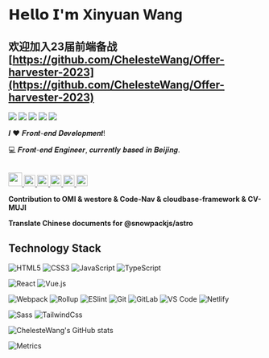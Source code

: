 # 𝗛𝗲𝗹𝗹𝗼 𝗜'𝗺 Xinyuan Wang

## 欢迎加入23届前端备战 [https://github.com/ChelesteWang/Offer-harvester-2023](https://github.com/ChelesteWang/Offer-harvester-2023)

[![](https://img.shields.io/badge/Github-ChelesteWang-brightgreen?&logo=github)](https://github.com/ChelesteWang)
[![](https://img.shields.io/badge/%E6%8E%98%E9%87%91-%E5%92%B8%E9%B1%BC%E7%88%B1%E5%89%8D%E7%AB%AF-brightgreen)](https://juejin.cn/user/43636197953101)
[![](https://img.shields.io/badge/%E4%B8%AA%E4%BA%BA%E7%AE%80%E5%8E%86-https%3A%2F%2Fgithub.com%2FChelesteWang-brightgreen)](https://ChelesteWang.github.io/)
[![](https://img.shields.io/badge/%E4%B8%AA%E4%BA%BA%E5%8D%9A%E5%AE%A2-CodeLife-brightgreen)](https://ChelesteWang.github.io/)
![](https://visitor-badge.glitch.me/badge?page_id=ChelesteWang.readme)



𝑰 ❤️ 𝑭𝒓𝒐𝒏𝒕-𝒆𝒏𝒅 𝑫𝒆𝒗𝒆𝒍𝒐𝒑𝒎𝒆𝒏𝒕!

:computer: 𝑭𝒓𝒐𝒏𝒕-𝒆𝒏𝒅 𝑬𝒏𝒈𝒊𝒏𝒆𝒆𝒓, 𝒄𝒖𝒓𝒓𝒆𝒏𝒕𝒍𝒚 𝒃𝒂𝒔𝒆𝒅 𝒊𝒏 𝑩𝒆𝒊𝒋𝒊𝒏𝒈.
<!-- 
:vulcan_salute: 𝑰 𝒑𝒖𝒕 𝒎𝒐𝒔𝒕𝒍𝒚 𝒐𝒇 𝒎𝒚 𝒇𝒐𝒄𝒖𝒔 𝒐𝒏 𝒘𝒆𝒃 𝒅𝒆𝒗𝒆𝒍𝒐𝒑𝒎𝒆𝒏𝒕 𝒘𝒊𝒕𝒉 𝑱𝒂𝒗𝒂𝑺𝒄𝒓𝒊𝒑𝒕, 𝒂𝒏𝒅 𝑰'𝒎 𝒂 𝑽𝒖𝒆.𝒋𝒔 𝒏𝒆𝒓𝒅.

:writing_hand: 𝑰 𝒍𝒐𝒗𝒆 𝒔𝒉𝒂𝒓𝒊𝒏𝒈 𝒇𝒓𝒐𝒏𝒕-𝒆𝒏𝒅 𝒕𝒆𝒄𝒉 𝒔𝒕𝒂𝒄𝒌, 𝒚𝒐𝒖 𝒄𝒂𝒏 𝒄𝒉𝒆𝒄𝒌 𝒎𝒚 𝒓𝒆𝒑𝒐𝒔 𝒄𝒐𝒍𝒍𝒆𝒄𝒕𝒊𝒐𝒏 𝒇𝒐𝒓 𝒎𝒐𝒓𝒆 𝒅𝒆𝒕𝒂𝒊𝒍𝒔. -->


<br>
<a href="#">
<img height="27px" src="https://user-images.githubusercontent.com/41336612/118458463-5c9aeb00-b72d-11eb-947f-5a1f6a7f8b9e.png" />
</a>
<a href="https://github.com/Tencent/OMI">
  <img alt="Tencent" width="22px" src="https://user-images.githubusercontent.com/41336612/118458817-b1d6fc80-b72d-11eb-8bcc-f4c995635ca3.png" />
</a>
<a href="https://github.com/liyupi/code-nav">
  <img alt="code-nav" width="22px" src="https://avatars.githubusercontent.com/u/81901028?s=400&u=a7294592037e78b51b4b3badfd8ce06bdbde1997&v=4" />
</a>
<a href="https://github.com/TencentCloudBase/cloudbase-framework">
  <img alt="TencentCloudBase" width="22px" src="https://user-images.githubusercontent.com/41336612/118458609-86541200-b72d-11eb-9491-6322f459ca6a.png" />
</a>

<a href="https://github.com/snowpackjs/astro">
  <img alt="astro" width="22px" src="https://avatars.githubusercontent.com/u/44914786?s=200&v=4" />
</a>

<a href="https://github.com/hua1995116/react-resume-site">
  <img alt="astro" width="22px" src="https://s3.qiufeng.blue/muji/muji-logo-v2.jpg" />
</a>

**Contribution to OMI & westore & Code-Nav & cloudbase-framework & CV-MUJI**

**Translate Chinese documents for @snowpackjs/astro** 

## Technology Stack

![HTML5](https://img.shields.io/badge/-HTML5-%23E44D27?style=flat-square&logo=html5&logoColor=ffffff)
![CSS3](https://img.shields.io/badge/-CSS3-%231572B6?style=flat-square&logo=css3)
![JavaScript](https://img.shields.io/badge/-JavaScript-%23F7DF1C?style=flat-square&logo=javascript&logoColor=000000&labelColor=%23F7DF1C&color=%23FFCE5A)
![TypeScript](https://img.shields.io/badge/-TypeScript-007ACC?style=flat-square&logo=typescript&logoColor=white)

![React](https://img.shields.io/badge/-React-%23282C34?style=flat-square&logo=react)
![Vue.js](https://img.shields.io/badge/-Vue.js-%232c3e50?style=flat-square&logo=vuedotjs)

![Webpack](https://img.shields.io/badge/-Webpack-%232C3A42?style=flat-square&logo=webpack)
![Rollup](https://img.shields.io/badge/-Rollup-%23EC4A3F?style=flat-square&logo=rollupdotjs&logoColor=ffffff)
![ESlint](https://img.shields.io/badge/-ESLint-%234B32C3?style=flat-square&logo=eslint)
![Git](https://img.shields.io/badge/-Git-%23F05032?style=flat-square&logo=git&logoColor=%23ffffff)
![GitLab](https://img.shields.io/badge/-GitLab-FCA121?style=flat-square&logo=gitlab)
![VS Code](https://img.shields.io/badge/-VSCode-%23007ACC?style=flat-square&logo=visual-studio-code)
![Netlify](https://img.shields.io/badge/-Netlify-%2300C7B7?style=flat-square&logo=netlify&logoColor=ffffff)

![Sass](https://img.shields.io/badge/-Sass-%23CC6699?style=flat-square&logo=sass&logoColor=ffffff)
![TailwindCss](https://img.shields.io/badge/-TailwindCss-%231a202c?style=flat-square&logo=tailwind-css)

![ChelesteWang's GitHub stats](https://github-readme-stats.vercel.app/api?username=ChelesteWang&show_icons=true)
<br>

![Metrics](https://metrics.lecoq.io/ChelesteWang?template=classic&isocalendar=1&languages=1&introduction=1&stars=1&people=1&followup=1&lines=1&isocalendar.duration=half-year&languages.limit=8&languages.sections=most-used&languages.colors=github&languages.threshold=0%25&languages.indepth=false&languages.categories=markup%2C%20programming&languages.recent.categories=markup%2C%20programming&languages.recent.load=300&languages.recent.days=14&introduction.title=true&stars.limit=4&people.limit=24&people.size=28&people.types=followers%2C%20following&people.identicons=false&people.shuffle=false&followup.sections=repositories&config.timezone=Asia%2FShanghai)
